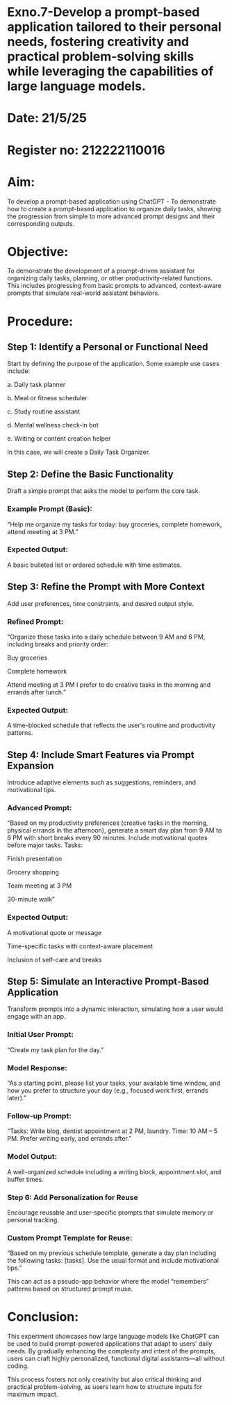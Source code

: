# Exno.7-Develop a prompt-based application tailored to their personal needs, fostering creativity and practical problem-solving skills while leveraging the capabilities of large language models.

# Date: 21/5/25
# Register no: 212222110016

# Aim: 
To develop a prompt-based application using ChatGPT - To demonstrate how to create a prompt-based application to organize daily tasks, showing the progression from simple to more advanced prompt designs and their corresponding outputs.


# Objective:
To demonstrate the development of a prompt-driven assistant for organizing daily tasks, planning, or other productivity-related functions. This includes progressing from basic prompts to advanced, context-aware prompts that simulate real-world assistant behaviors.

# Procedure:
## Step 1: Identify a Personal or Functional Need
Start by defining the purpose of the application. Some example use cases include:

a. Daily task planner

b. Meal or fitness scheduler

c. Study routine assistant

d. Mental wellness check-in bot

e. Writing or content creation helper

In this case, we will create a Daily Task Organizer.

## Step 2: Define the Basic Functionality
Draft a simple prompt that asks the model to perform the core task.

### Example Prompt (Basic):
“Help me organize my tasks for today: buy groceries, complete homework, attend meeting at 3 PM.”

### Expected Output:
A basic bulleted list or ordered schedule with time estimates.

## Step 3: Refine the Prompt with More Context
Add user preferences, time constraints, and desired output style.

### Refined Prompt:
“Organize these tasks into a daily schedule between 9 AM and 6 PM, including breaks and priority order:

Buy groceries

Complete homework

Attend meeting at 3 PM
I prefer to do creative tasks in the morning and errands after lunch.”

### Expected Output:
A time-blocked schedule that reflects the user's routine and productivity patterns.

## Step 4: Include Smart Features via Prompt Expansion
Introduce adaptive elements such as suggestions, reminders, and motivational tips.

### Advanced Prompt:
“Based on my productivity preferences (creative tasks in the morning, physical errands in the afternoon), generate a smart day plan from 9 AM to 6 PM with short breaks every 90 minutes. Include motivational quotes before major tasks. Tasks:

Finish presentation

Grocery shopping

Team meeting at 3 PM

30-minute walk”

### Expected Output:

A motivational quote or message

Time-specific tasks with context-aware placement

Inclusion of self-care and breaks

## Step 5: Simulate an Interactive Prompt-Based Application
Transform prompts into a dynamic interaction, simulating how a user would engage with an app.

### Initial User Prompt:
“Create my task plan for the day.”

### Model Response:
“As a starting point, please list your tasks, your available time window, and how you prefer to structure your day (e.g., focused work first, errands later).”

### Follow-up Prompt:
“Tasks: Write blog, dentist appointment at 2 PM, laundry. Time: 10 AM – 5 PM. Prefer writing early, and errands after.”

### Model Output:
A well-organized schedule including a writing block, appointment slot, and buffer times.

### Step 6: Add Personalization for Reuse
Encourage reusable and user-specific prompts that simulate memory or personal tracking.

### Custom Prompt Template for Reuse:
“Based on my previous schedule template, generate a day plan including the following tasks: [tasks]. Use the usual format and include motivational tips.”

This can act as a pseudo-app behavior where the model “remembers” patterns based on structured prompt reuse.


# Conclusion:
This experiment showcases how large language models like ChatGPT can be used to build prompt-powered applications that adapt to users’ daily needs. By gradually enhancing the complexity and intent of the prompts, users can craft highly personalized, functional digital assistants—all without coding.

This process fosters not only creativity but also critical thinking and practical problem-solving, as users learn how to structure inputs for maximum impact.


